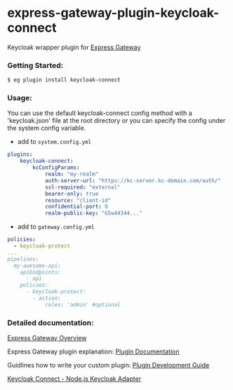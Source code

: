 # express-gateway-plugin-keycloak-connect
Keycloak wrapper plugin for [Express Gateway](http://www.express-gateway.io/)


### Getting Started: 

```bash
$ eg plugin install keycloak-connect

```

### Usage:

You can use the default keycloak-connect config method with a 'keycloak.json' file at the root directory or you can specify the config under the system config variable.

* add to `system.config.yml`

```yaml
plugins:
    keycloak-connect:
        kcConfigParams:
            realm: "my-realm"
            auth-server-url: "https://kc-server.kc-domain.com/auth/"
            ssl-required: "external"
            bearer-only: true
            resource: "client-id"
            confidential-port: 0
            realm-public-key: "G5w44344..."
```

* add to `gateway.config.yml`

```yaml
policies:
  - keycloak-protect
...
pipelines:
  my-awesome-api:
    apiEndpoints:
      - api
    policies:
      - keycloak-protect:
        - action:
            roles: 'admin' #optional
```

### Detailed documentation:

[Express Gateway Overview](http://www.express-gateway.io/about/)

Express Gateway plugin explanation:
[Plugin Documentation](http://www.express-gateway.io/docs/plugins/)

Guidlines how to write your custom plugin:
[Plugin Development Guide](http://www.express-gateway.io/docs/plugins/development-guide)

[Keycloak Connect - Node.js Keycloak Adapter](https://www.keycloak.org/docs/latest/securing_apps/index.html#_nodejs_adapter) 
